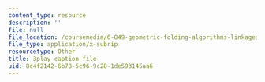 ```yaml
---
content_type: resource
description: ''
file: null
file_location: /coursemedia/6-849-geometric-folding-algorithms-linkages-origami-polyhedra-fall-2012/8c4f21426b785c969c281de593145aa6_64Kp4kgRdzs.vtt
file_type: application/x-subrip
resourcetype: Other
title: 3play caption file
uid: 8c4f2142-6b78-5c96-9c28-1de593145aa6
---
```

